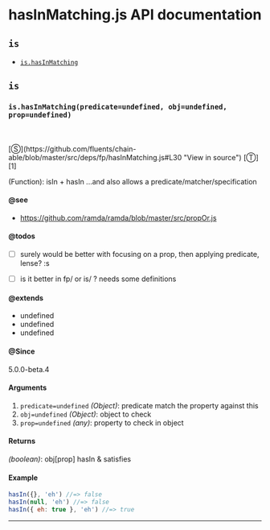 # hasInMatching.js API documentation

<!-- div class="toc-container" -->

<!-- div -->

## `is`
* <a href="#is-prototype-hasInMatching"  data-meta="hasInMatching predicate undefined obj undefined prop undefined"  data-call="hasInMatching predicate undefined obj undefined prop undefined"  data-category="Methods"  data-description="Function isIn hasIn and also allows a predicate matcher specification"  data-name="hasInMatching"  data-member="is"  data-see="href https github com ramda ramda blob master src propOr js label https github com ramda ramda blob master src propOr js"  data-todos="surely would be better with focusing on a prop then applying predicate lense s is it better in fp or is needs some definitions"  data-all="meta n n hasInMatching predicate undefined obj undefined prop undefined call hasInMatching predicate undefined obj undefined prop undefined category Methods description Function isIn hasIn and also allows a predicate matcher specification name hasInMatching member is see href https github com ramda ramda blob master src propOr js label https github com ramda ramda blob master src propOr js notes todos surely would be better with focusing on a prop then applying predicate lense s n is it better in fp or is needs some definitions n klassProps" >`is.hasInMatching`</a>

<!-- /div -->

<!-- /div -->

<!-- div class="doc-container" -->

<!-- div -->

## `is`

<!-- div -->

<h3 id="is-prototype-hasInMatching" data-member="is" data-category="Methods" data-name="hasInMatching"><code>is.hasInMatching(predicate=undefined, obj=undefined, prop=undefined)</code></h3>
<br>
<br>
[&#x24C8;](https://github.com/fluents/chain-able/blob/master/src/deps/fp/hasInMatching.js#L30 "View in source") [&#x24C9;][1]

(Function): isIn + hasIn ...and also allows a predicate/matcher/specification


#### @see 

* <a href="https://github.com/ramda/ramda/blob/master/src/propOr.js" >https://github.com/ramda/ramda/blob/master/src/propOr.js</a>

#### @todos 

- [ ] surely would be better with focusing on a prop, then applying predicate, lense? :s
- [ ] is it better in fp/ or is/ ? needs some definitions
 

#### @extends 

* undefined
* undefined
* undefined



#### @Since
5.0.0-beta.4

#### Arguments
1. `predicate=undefined` *(Object)*: predicate match the property against this
2. `obj=undefined` *(Object)*: object to check
3. `prop=undefined` *(any)*: property to check in object

#### Returns
*(boolean)*: obj&#91;prop&#93; hasIn & satisfies

#### Example
```js
hasIn({}, 'eh') //=> false
hasIn(null, 'eh') //=> false
hasIn({ eh: true }, 'eh') //=> true

```
---

<!-- /div -->

<!-- /div -->

<!-- /div -->

 [1]: #is "Jump back to the TOC."

